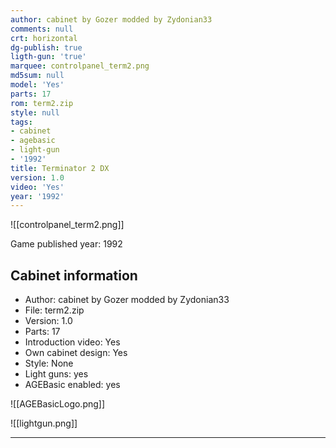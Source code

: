```yaml
---
author: cabinet by Gozer modded by Zydonian33
comments: null
crt: horizontal
dg-publish: true
ligth-gun: 'true'
marquee: controlpanel_term2.png
md5sum: null
model: 'Yes'
parts: 17
rom: term2.zip
style: null
tags:
- cabinet
- agebasic
- light-gun
- '1992'
title: Terminator 2 DX
version: 1.0
video: 'Yes'
year: '1992'
---
```


![[controlpanel_term2.png]]

Game published year: 1992

## Cabinet information

- Author: cabinet by Gozer modded by Zydonian33
- File: term2.zip
- Version: 1.0
- Parts: 17
- Introduction video: Yes
- Own cabinet design: Yes
- Style: None
- Light guns: yes
- AGEBasic enabled: yes

![[AGEBasicLogo.png]]
 
![[lightgun.png]]
 
---
